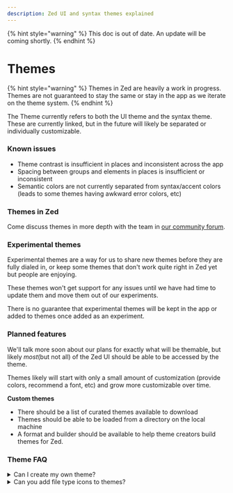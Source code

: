 ```yaml
---
description: Zed UI and syntax themes explained
---
```


{% hint style="warning" %}
This doc is out of date. An update will be coming shortly.
{% endhint %}

# Themes

{% hint style="warning" %}
Themes in Zed are heavily a work in progress. Themes are not guaranteed to stay the same or stay in the app as we iterate on the theme system.
{% endhint %}

The Theme currently refers to both the UI theme and the syntax theme. These are currently linked, but in the future will likely be separated or individually customizable.

### Known issues

* Theme contrast is insufficient in places and inconsistent across the app
* Spacing between groups and elements in places is insufficient or inconsistent
* Semantic colors are not currently separated from syntax/accent colors (leads to some themes having awkward error colors, etc)

### Themes in Zed

Come discuss themes in more depth with the team in [our community forum](https://github.com/zed-industries/community/discussions).

### Experimental themes

Experimental themes are a way for us to share new themes before they are fully dialed in, or keep some themes that don't work quite right in Zed yet but people are enjoying.

These themes won't get support for any issues until we have had time to update them and move them out of our experiments.

There is no guarantee that experimental themes will be kept in the app or added to themes once added as an experiment.

### Planned features

We'll talk more soon about our plans for exactly what will be themable, but likely _most_(but not all) of the Zed UI should be able to be accessed by the theme.

Themes likely will start with only a small amount of customization (provide colors, recommend a font, etc) and grow more customizable over time.

**Custom themes**

* There should be a list of curated themes available to download
* Themes should be able to be loaded from a directory on the local machine
* A format and builder should be available to help theme creators build themes for Zed.

### Theme FAQ

<details>

<summary>Can I create my own theme?</summary>

This is planned, though we don't have a timeline.

</details>

<details>

<summary>Can you add file type icons to themes?</summary>

Not yet, but it is [highly requested](https://github.com/zed-industries/community/issues/206) in our community board. If you would like to see this feature specifically, feel free to share any projects for sourcing these in the [GitHub issue](https://github.com/zed-industries/community/issues/206).

</details>

